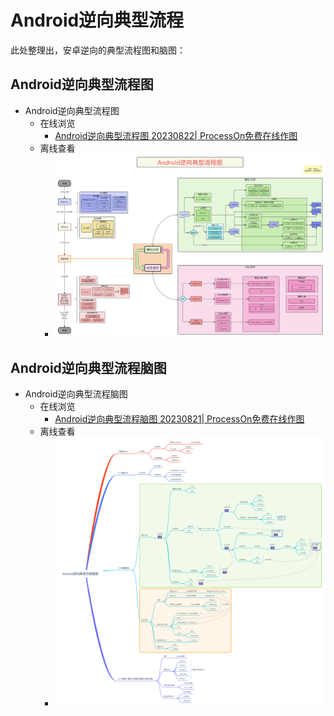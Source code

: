 # Android逆向典型流程

此处整理出，安卓逆向的典型流程图和脑图：

## Android逆向典型流程图

* Android逆向典型流程图
  * 在线浏览
    * [Android逆向典型流程图 20230822| ProcessOn免费在线作图](https://www.processon.com/view/link/64e237ec0b83db0d23c054f5)
  * 离线查看
    * ![android_typical_process_figure](../assets/img/android_typical_process_figure.jpg)

## Android逆向典型流程脑图

* Android逆向典型流程脑图
  * 在线浏览
    * [Android逆向典型流程脑图 20230821| ProcessOn免费在线作图](https://www.processon.com/view/link/64e75c0b817f3d0fa3e5f81d )
  * 离线查看
    * ![android_typical_process_mindmap](../assets/img/android_typical_process_mindmap.png)
